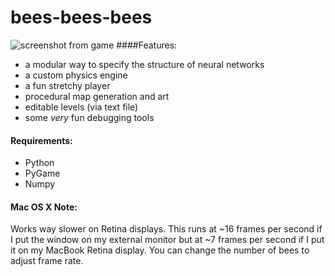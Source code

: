 bees-bees-bees
==============
![screenshot from game](https://raw.githubusercontent.com/yeahpython/bees-bees-bees/master/bees_screenshot_2.png)
####Features:  
* a modular way to specify the structure of neural networks
* a custom physics engine
* a fun stretchy player
* procedural map generation and art
* editable levels (via text file)
* some *very* fun debugging tools

#### Requirements:
* Python
* PyGame
* Numpy

#### Mac OS X Note:
Works way slower on Retina displays. This runs at ~16 frames per second if I put the window on my external monitor but at ~7 frames per second if I put it on my MacBook Retina display. You can change the number of bees to adjust frame rate.
